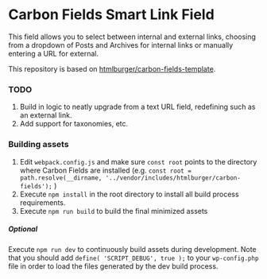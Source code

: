 # Carbon Fields Smart Link Field

This field allows you to select between internal and external links, choosing from a dropdown of Posts and Archives for internal links or manually entering a URL for external.

This repository is based on [htmlburger/carbon-fields-template](https://github.com/htmlburger/carbon-field-template).

### TODO

1. Build in logic to neatly upgrade from a text URL field, redefining such as an external link.
2. Add support for taxonomies, etc.

### Building assets

1. Edit `webpack.config.js` and make sure `const root` points to the directory where Carbon Fields are installed (e.g. `const root = path.resolve(__dirname, '../vendor/includes/htmlburger/carbon-fields');` )
1. Execute `npm install` in the root directory to install all build process requirements.
1. Execute `npm run build` to build the final minimized assets

##### Optional

Execute `npm run dev` to continuously build assets during development. Note that you should add `define( 'SCRIPT_DEBUG', true );` to your `wp-config.php` file in order to load the files generated by the dev build process.
